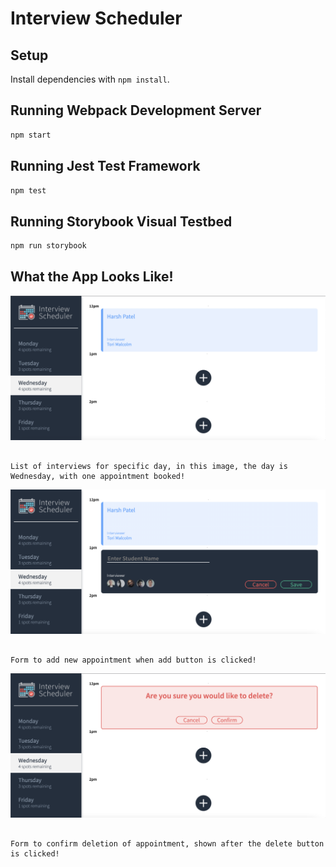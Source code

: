 # Interview Scheduler

## Setup

Install dependencies with `npm install`.

## Running Webpack Development Server

```sh
npm start
```

## Running Jest Test Framework

```sh
npm test
```

## Running Storybook Visual Testbed

```sh
npm run storybook
```

## What the App Looks Like!

!["List of interviews for specific day, in this image, the day is Wednesday, with one appointment booked!"](https://github.com/hpatel1959/scheduler/blob/master/docs/show-appointment-list.png?raw=true)

<pre><code>
List of interviews for specific day, in this image, the day is Wednesday, with one appointment booked!
</code></pre>

!["Form to add new appointment when add button is clicked!"](https://github.com/hpatel1959/scheduler/blob/master/docs/new-appointment-form.png?raw=true)

<pre><code>
Form to add new appointment when add button is clicked!
</code></pre>

!["Form to confirm deletion of appointment, shown after the delete button is clicked!"](https://github.com/hpatel1959/scheduler/blob/master/docs/confirm-delete-appointment-form.png?raw=true)

<pre><code>
Form to confirm deletion of appointment, shown after the delete button is clicked!
</code></pre>
